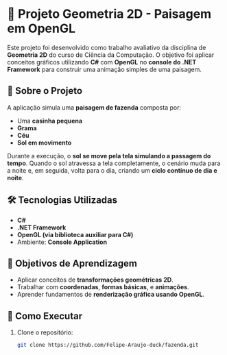 # 🌄 Projeto Geometria 2D - Paisagem em OpenGL

Este projeto foi desenvolvido como trabalho avaliativo da disciplina de **Geometria 2D** do curso de Ciência da Computação. O objetivo foi aplicar conceitos gráficos utilizando **C#** com **OpenGL** no **console do .NET Framework** para construir uma animação simples de uma paisagem.

## 🧠 Sobre o Projeto

A aplicação simula uma **paisagem de fazenda** composta por:

- Uma **casinha pequena**
- **Grama**
- **Céu**
- **Sol em movimento**

Durante a execução, o **sol se move pela tela simulando a passagem do tempo**. Quando o sol atravessa a tela completamente, o cenário muda para a noite e, em seguida, volta para o dia, criando um **ciclo contínuo de dia e noite**.

## 🛠️ Tecnologias Utilizadas

- **C#**
- **.NET Framework**
- **OpenGL (via biblioteca auxiliar para C#)**
- Ambiente: **Console Application**

## 🎯 Objetivos de Aprendizagem

- Aplicar conceitos de **transformações geométricas 2D**.
- Trabalhar com **coordenadas**, **formas básicas**, e **animações**.
- Aprender fundamentos de **renderização gráfica usando OpenGL**.

## 🚀 Como Executar

1. Clone o repositório:
   ```bash
   git clone https://github.com/Felipe-Araujo-duck/fazenda.git
